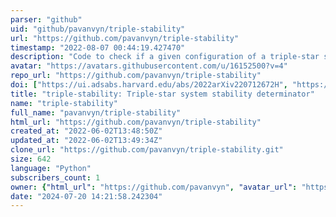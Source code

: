 ```yaml
---
parser: "github"
uid: "github/pavanvyn/triple-stability"
url: "https://github.com/pavanvyn/triple-stability"
timestamp: "2022-08-07 00:44:19.427470"
description: "Code to check if a given configuration of a triple-star system is dynamically stable"
avatar: "https://avatars.githubusercontent.com/u/16152500?v=4"
repo_url: "https://github.com/pavanvyn/triple-stability"
doi: ["https://ui.adsabs.harvard.edu/abs/2022arXiv220712672H", "https://ui.adsabs.harvard.edu/abs/2022arXiv220703151V", "https://ui.adsabs.harvard.edu/abs/2022ascl.soft07022V/abstract"]
title: "triple-stability: Triple-star system stability determinator"
name: "triple-stability"
full_name: "pavanvyn/triple-stability"
html_url: "https://github.com/pavanvyn/triple-stability"
created_at: "2022-06-02T13:48:50Z"
updated_at: "2022-06-02T13:49:34Z"
clone_url: "https://github.com/pavanvyn/triple-stability.git"
size: 642
language: "Python"
subscribers_count: 1
owner: {"html_url": "https://github.com/pavanvyn", "avatar_url": "https://avatars.githubusercontent.com/u/16152500?v=4", "login": "pavanvyn", "type": "User"}
date: "2024-07-20 14:21:58.242304"
---
```

